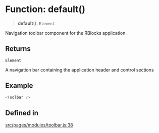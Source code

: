 # Function: default()

> **default**(): `Element`

Navigation toolbar component for the RBlocks application.

## Returns

`Element`

A navigation bar containing the application header and control sections

## Example

```ts
<Toolbar />
```

## Defined in

[src/pages/modules/toolbar.js:38](https://github.com/DhyeyMavani2003/r-blocks/blob/7e7320f10e8cdef37355f89e9ab53b89acb97f36/src/pages/modules/toolbar.js#L38)
